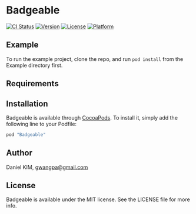 # Badgeable

[![CI Status](http://img.shields.io/travis/gwangpa/Badgeable.svg?style=flat)](https://travis-ci.org/gwangpa/Badgeable)
[![Version](https://img.shields.io/cocoapods/v/Badgeable.svg?style=flat)](http://cocoapods.org/pods/Badgeable)
[![License](https://img.shields.io/cocoapods/l/Badgeable.svg?style=flat)](http://cocoapods.org/pods/Badgeable)
[![Platform](https://img.shields.io/cocoapods/p/Badgeable.svg?style=flat)](http://cocoapods.org/pods/Badgeable)

## Example

To run the example project, clone the repo, and run `pod install` from the Example directory first.

## Requirements

## Installation

Badgeable is available through [CocoaPods](http://cocoapods.org). To install
it, simply add the following line to your Podfile:

```ruby
pod "Badgeable"
```

## Author

Daniel KIM, gwangpa@gmail.com

## License

Badgeable is available under the MIT license. See the LICENSE file for more info.
